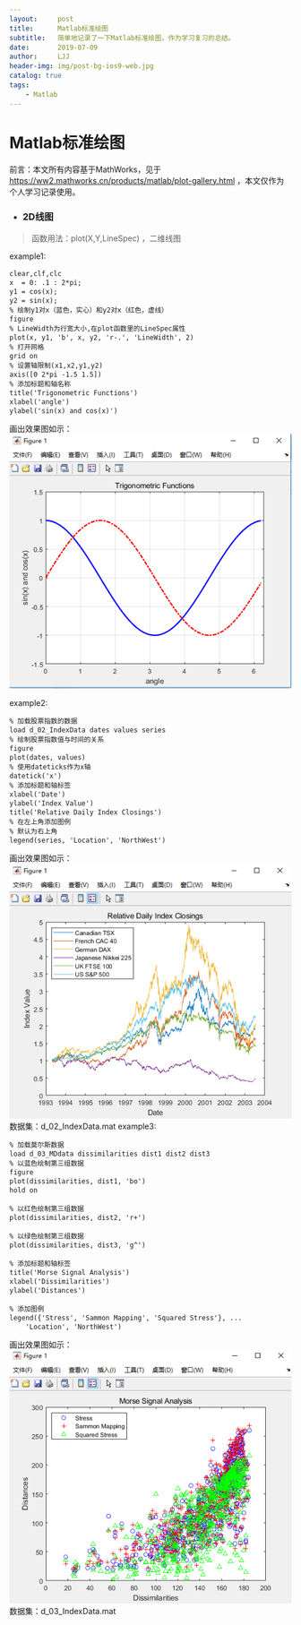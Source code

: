 ```yaml
---
layout:     post
title:      Matlab标准绘图
subtitle:   简单地记录了一下Matlab标准绘图，作为学习复习的总结。
date:       2019-07-09
author:     LJJ
header-img: img/post-bg-ios9-web.jpg
catalog: true
tags:
    - Matlab
---
```


# Matlab标准绘图
前言：本文所有内容基于MathWorks，见于 https://ww2.mathworks.cn/products/matlab/plot-gallery.html ，本文仅作为个人学习记录使用。
- ### 2D线图
> 函数用法：plot(X,Y,LineSpec) ，二维线图

example1:

    clear,clf,clc
    x  = 0: .1 : 2*pi;
    y1 = cos(x);
    y2 = sin(x);
    % 绘制y1对x（蓝色，实心）和y2对x（红色，虚线）
    figure
    % LineWidth为行宽大小,在plot函数里的LineSpec属性
    plot(x, y1, 'b', x, y2, 'r-.', 'LineWidth', 2)
    % 打开网格
    grid on
    % 设置轴限制(x1,x2,y1,y2)
    axis([0 2*pi -1.5 1.5])
    % 添加标题和轴名称
    title('Trigonometric Functions')
    xlabel('angle')
    ylabel('sin(x) and cos(x)')  
画出效果图如示：   
![.](/img/LJJ-m-01.png)

example2:

    % 加载股票指数的数据
    load d_02_IndexData dates values series
    % 绘制股票指数值与时间的关系
    figure
    plot(dates, values)
    % 使用dateticks作为x轴
    datetick('x')
    % 添加标题和轴标签
    xlabel('Date')
    ylabel('Index Value')
    title('Relative Daily Index Closings')
    % 在左上角添加图例
    % 默认为右上角
    legend(series, 'Location', 'NorthWest')
画出效果图如示：   
![.](/img/LJJ-m-02.png)  
数据集：d_02_IndexData.mat
example3:

    % 加载莫尔斯数据
    load d_03_MDdata dissimilarities dist1 dist2 dist3
    % 以蓝色绘制第三组数据
    figure
    plot(dissimilarities, dist1, 'bo')
    hold on
    
    % 以红色绘制第三组数据
    plot(dissimilarities, dist2, 'r+')
    
    % 以绿色绘制第三组数据
    plot(dissimilarities, dist3, 'g^')
    
    % 添加标题和轴标签
    title('Morse Signal Analysis')
    xlabel('Dissimilarities')
    ylabel('Distances')
    
    % 添加图例
    legend({'Stress', 'Sammon Mapping', 'Squared Stress'}, ...
        'Location', 'NorthWest')
画出效果图如示：   
![.](/img/LJJ-m-03.png)  
数据集：d_03_IndexData.mat
